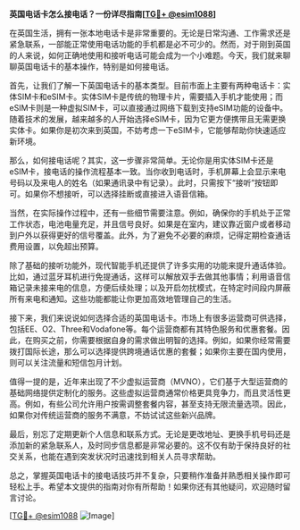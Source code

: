 **英国电话卡怎么接电话？一份详尽指南[[TG💪+ @esim1088](https://t.me/s/esim1088)]**

在英国生活，拥有一张本地电话卡是非常重要的。无论是日常沟通、工作需求还是紧急联系，一部能正常使用电话功能的手机都是必不可少的。然而，对于刚到英国的人来说，如何正确地使用和接听电话可能会成为一个小难题。今天，我们就来聊聊英国电话卡的基本操作，特别是如何接电话。

首先，让我们了解一下英国电话卡的基本类型。目前市面上主要有两种电话卡：实体SIM卡和eSIM卡。实体SIM卡是传统的物理卡片，需要插入手机才能使用；而eSIM卡则是一种虚拟SIM卡，可以直接通过网络下载到支持eSIM功能的设备中。随着技术的发展，越来越多的人开始选择eSIM卡，因为它更方便携带且无需更换实体卡。如果你是初次来到英国，不妨考虑一下eSIM卡，它能够帮助你快速适应新环境。

那么，如何接电话呢？其实，这一步骤非常简单。无论你是用实体SIM卡还是eSIM卡，接电话的操作流程基本一致。当你收到电话时，手机屏幕上会显示来电号码以及来电人的姓名（如果通讯录中有记录）。此时，只需按下“接听”按钮即可。如果你不想接听，可以选择挂断或直接进入语音信箱。

当然，在实际操作过程中，还有一些细节需要注意。例如，确保你的手机处于正常工作状态，电池电量充足，并且信号良好。如果是在室内，建议靠近窗户或者移动到户外以获得更好的信号覆盖。此外，为了避免不必要的麻烦，记得定期检查通话费用设置，以免超出预算。

除了基础的接听功能外，现代智能手机还提供了许多实用的功能来提升通话体验。比如，通过蓝牙耳机进行免提通话，这样可以解放双手去做其他事情；利用语音信箱记录未接来电的信息，方便后续处理；以及开启勿扰模式，在特定时间段内屏蔽所有来电和通知。这些功能都能让你更加高效地管理自己的生活。

接下来，我们来说说如何选择合适的英国电话卡。市场上有很多运营商可供选择，包括EE、O2、Three和Vodafone等。每个运营商都有其特色服务和优惠套餐。因此，在购买之前，你需要根据自身的需求做出明智的选择。例如，如果你经常需要拨打国际长途，那么可以选择提供跨境通话优惠的套餐；如果你主要在国内使用，则可以关注流量和短信包月计划。

值得一提的是，近年来出现了不少虚拟运营商（MVNO），它们基于大型运营商的基础网络提供定制化的服务。这些虚拟运营商通常价格更具竞争力，而且灵活性更高。例如，有些公司允许用户按需调整套餐内容，甚至支持无限流量选项。因此，如果你对传统运营商的服务不满意，不妨试试这些新兴品牌。

最后，别忘了定期更新个人信息和联系方式。无论是更改地址、更换手机号码还是添加新的紧急联系人，及时同步信息都是非常必要的。这不仅有助于保持良好的社交关系，也能在遇到突发状况时迅速找到相关人员寻求帮助。

总之，掌握英国电话卡的接电话技巧并不复杂，只要稍作准备并熟悉相关操作即可轻松上手。希望本文提供的指南对你有所帮助！如果你还有其他疑问，欢迎随时留言讨论。

[[TG💪+ @esim1088](https://t.me/s/esim1088) ![Image](https://i.postimg.cc/4NQfJmqS/Snipaste-2025-05-13-00-14-12.png)]